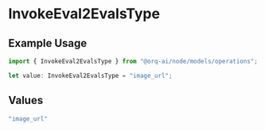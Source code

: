 # InvokeEval2EvalsType

## Example Usage

```typescript
import { InvokeEval2EvalsType } from "@orq-ai/node/models/operations";

let value: InvokeEval2EvalsType = "image_url";
```

## Values

```typescript
"image_url"
```
